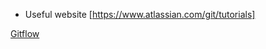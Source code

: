 - Useful website [https://www.atlassian.com/git/tutorials]

[Gitflow](./photo_2022-11-06_20-21-55.jpg)